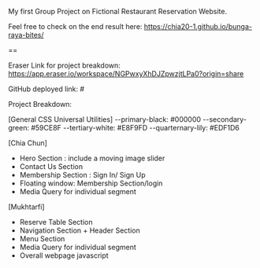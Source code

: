 My first Group Project on Fictional Restaurant Reservation Website.

Feel free to check on the end result here: https://chia20-1.github.io/bunga-raya-bites/

==

Eraser Link for project breakdown: https://app.eraser.io/workspace/NGPwxyXhDJZpwzjtLPa0?origin=share

GitHub deployed link: #

Project Breakdown:

[General CSS Universal Utilities]
--primary-black: #000000
--secondary-green: #59CE8F
--tertiary-white: #E8F9FD
--quarternary-lily: #EDF1D6

[Chia Chun]
- Hero Section : include a moving image slider
- Contact Us Section
- Membership Section : Sign In/ Sign Up
- Floating window: Membership Section/login
- Media Query for individual segment

[Mukhtarfi]
- Reserve Table Section
- Navigation Section + Header Section
- Menu Section
- Media Query for individual segment
- Overall webpage javascript



<!-- Submission link is here
https://airtable.com/shrdT9KFUKdWGJfau -->

